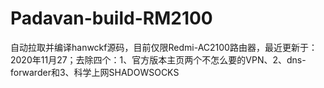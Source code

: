 # Padavan-build-RM2100
自动拉取并编译hanwckf源码，目前仅限Redmi-AC2100路由器，最近更新于：2020年11月27；去除四个：1、官方版本主页两个不怎么要的VPN、2、dns-forwarder和3、科学上网SHADOWSOCKS
